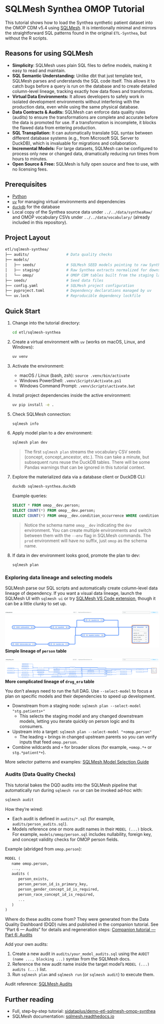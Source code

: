 # SQLMesh Synthea OMOP Tutorial

This tutorial shows how to load the Synthea synthetic patient dataset into the OMOP CDM v5.4 using [SQLMesh](https://sqlmesh.com/). It is intentionally minimal and mirrors the straightforward SQL patterns found in the original `ETL-Synthea`, but without the R scripts.

## Reasons for using SQLMesh

- **Simplicity**: SQLMesh uses plain SQL files to define models, making it easy to read and maintain.
- **SQL Semantic Understanding:** Unlike dbt that just template text, SQLMesh parses and understands the SQL code itself. This allows it to catch bugs before a query is run on the database and to create detailed column-level lineage, tracking exactly how data flows and transforms.
- **Virtual Data Environments:** It allows developers to safely work in isolated development environments without interfering with the production data, even while using the same physical database.
- **Data Contracts & Audits:** SQLMesh can enforce data quality rules (audits) to ensure the transformations are complete and accurate before the data is promoted for use. If a transformation is incomplete, it blocks the flawed data from entering production.
- **SQL Transpilation:** It can automatically translate SQL syntax between different database systems (e.g., from Microsoft SQL Server to DuckDB), which is invaluable for migrations and collaboration.
- **Incremental Models:** For large datasets, SQLMesh can be configured to process only new or changed data, dramatically reducing run times from hours to minutes.
- **Open Source & Free:** SQLMesh is fully open source and free to use, with no licensing fees.

## Prerequisites

- [Python](https://www.python.org/downloads/)
- [`uv`](https://docs.astral.sh/uv/getting-started/installation/) for managing virtual environments and dependencies 
- [`duckdb`](https://duckdb.org/docs/installation/) for the database
- Local copy of the Synthea source data under `../../data/syntheaRaw/` and OMOP vocabulary CSVs under `../../data/vocabulary/` (already included in this repository).

## Project Layout

```bash
etl/sqlmesh-synthea/
├── audits/                 # Data quality checks
├── models/
│   ├── seeds/              # SQLMesh SEED models pointing to raw Synthea & vocabulary CSVs
│   ├── staging/            # Raw Synthea extracts normalized for downstream joins
│   └── omop/               # OMOP CDM tables built from the staging layer
├── seeds/                  # Seed data files
├── config.yaml             # SQLMesh project configuration
├── pyproject.toml          # Dependency declarations managed by uv
└── uv.lock                 # Reproducible dependency lockfile
```

## Quick Start

1. Change into the tutorial directory:

   ```bash
   cd etl/sqlmesh-synthea
   ```

2. Create a virtual environment with `uv` (works on macOS, Linux, and Windows):

   ```bash
   uv venv
   ```

3. Activate the environment:
   - macOS / Linux (bash, zsh): `source .venv/bin/activate`
   - Windows PowerShell: `.venv\Scripts\Activate.ps1`
   - Windows Command Prompt: `.venv\Scripts\activate.bat`
4. Install project dependencies inside the active environment:

   ```bash
   uv pip install -e .
   ```

5. Check SQLMesh connection:

   ```bash
   sqlmesh info
   ```

6. Apply model plan to a dev environment:

   ```bash
   sqlmesh plan dev
   ```

   > The first `sqlmesh plan` streams the vocabulary CSV seeds (concept, concept_ancestor, etc.). This can take a minute, but subsequent runs reuse the DuckDB tables. There will be some Pandas warnings that can be ignored in this tutorial context.

7. Explore the materialized data via a database client or DuckDB CLI:

   ```bash
   duckdb sqlmesh-synthea.duckdb
   ```

   Example queries:

   ```sql
   SELECT * FROM omop__dev.person;
   SELECT COUNT(*) FROM omop__dev.person;
   SELECT COUNT(*) FROM omop__dev.condition_occurrence WHERE condition_concept_id = 437663; -- fever
   ```

   > Notice the schema name `omop__dev` indicating the `dev` environment. You can create multiple environments and switch between them with the `--env` flag in SQLMesh commands. The `prod` environment will have no suffix, just `omop` as the schema name.

8. If data in dev environment looks good, promote the plan to dev:

   ```bash
   sqlmesh plan
   ```

### Exploring data lineage and selecting models

SQLMesh parse our SQL scripts and automatically create column-level data lineage of dependency. If you want a visual data lineage, launch the SQLMesh UI with `sqlmesh ui` or try [SQLMesh VS Code extension](https://sqlmesh.readthedocs.io/en/stable/guides/vscode/), though it can be a little clunky to set up.

![Simple lineage of person table](lineage-person.png)
**Simple lineage of `person` table**

![More complicated lineage of drug_era table](lineage-drug-era.png)
**More complicated lineage of `drug_era` table**

You don’t always need to run the full DAG. Use `--select-model` to focus a plan on specific models and their dependencies to speed up development.

- Downstream from a staging node: `sqlmesh plan --select-model "stg.patients+"`
  - This selects the staging model and any changed downstream models, letting you iterate quickly on person logic and its consumers.
- Upstream into a target: `sqlmesh plan --select-model "+omop.person"`
  - The leading `+` brings in changed upstream parents so you can verify inputs that feed `omop.person`.
- Combine wildcards and `+` for broader slices (for example, `+omop.*+` or `stg.*patient*+`).

More selector patterns and examples: [SQLMesh Model Selection Guide](https://sqlmesh.readthedocs.io/en/stable/guides/model_selection/)

### Audits (Data Quality Checks)

This tutorial bakes the DQD audits into the SQLMesh pipeline that automatically run during `sqlmesh run` or can be invoked ad‑hoc with:

```bash
sqlmesh audit
```

How they’re wired:

- Each audit is defined in `audits/*.sql` (for example, `audits/person_audits.sql`).
- Models reference one or more audit names in their `MODEL (...)` block. For example, `models/omop/person.sql` includes nullability, foreign key, and concept validity checks for OMOP person fields.

Example (abridged from `omop.person`):

```sql
MODEL (
   name omop.person,
   ...,
   audits (
      person_exists,
      person_person_id_is_primary_key,
      person_gender_concept_id_is_required,
      person_race_concept_id_is_required,
      ...
   )
)
```

Where do these audits come from? They were generated from the Data Quality Dashboard (DQD) rules and published in the companion tutorial. See “Part 6 — Audits” for details and regeneration steps:
[Companion tutorial — Part 6: Audits](https://github.com/sidataplus/demo-etl-sqlmesh-omop-synthea?tab=readme-ov-file#part-6-audits)

Add your own audits:

1. Create a new audit in `audits/your_model_audits.sql` using the `AUDIT (name ..., blocking ...)` syntax from the SQLMesh docs.
2. Reference the new audit name inside the target model’s `MODEL (...) audits (...)` list.
3. Run `sqlmesh plan` and `sqlmesh run` (or `sqlmesh audit`) to execute them.

Audit reference: [SQLMesh Audits](https://sqlmesh.readthedocs.io/en/stable/concepts/audits/)

## Further reading

- Full, step‑by‑step tutorial:
   [sidataplus/demo-etl-sqlmesh-omop-synthea](https://github.com/sidataplus/demo-etl-sqlmesh-omop-synthea)
- SQLMesh documentation: [sqlmesh.readthedocs.io](https://sqlmesh.readthedocs.io/en/stable/)
